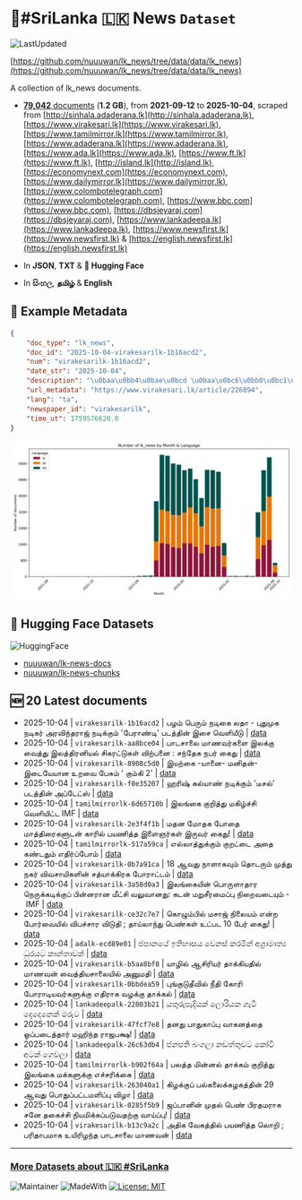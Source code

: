 # 📄#SriLanka 🇱🇰 News `Dataset`

![LastUpdated](https://img.shields.io/badge/last_updated-2025--10--04_17:39:44-green)

[https://github.com/nuuuwan/lk_news/tree/data/data/lk_news](https://github.com/nuuuwan/lk_news/tree/data/data/lk_news)

A collection of lk_news documents.

- [**79,042** documents](https://github.com/nuuuwan/lk_news/tree/data/data/lk_news) (**1.2 GB**), from **2021-09-12** to **2025-10-04**, scraped from [http://sinhala.adaderana.lk](http://sinhala.adaderana.lk), [https://www.virakesari.lk](https://www.virakesari.lk), [https://www.tamilmirror.lk](https://www.tamilmirror.lk), [https://www.adaderana.lk](https://www.adaderana.lk), [https://www.ada.lk](https://www.ada.lk), [https://www.ft.lk](https://www.ft.lk), [http://island.lk](http://island.lk), [https://economynext.com](https://economynext.com), [https://www.dailymirror.lk](https://www.dailymirror.lk), [https://www.colombotelegraph.com](https://www.colombotelegraph.com), [https://www.bbc.com](https://www.bbc.com), [https://dbsjeyaraj.com](https://dbsjeyaraj.com), [https://www.lankadeepa.lk](https://www.lankadeepa.lk), [https://www.newsfirst.lk](https://www.newsfirst.lk) & [https://english.newsfirst.lk](https://english.newsfirst.lk)

- In **JSON**, **TXT** & **🤗 Hugging Face**

- In **සිංහල**, **தமிழ்** & **English**

## 📝 Example Metadata

```json
{
    "doc_type": "lk_news",
    "doc_id": "2025-10-04-virakesarilk-1b16acd2",
    "num": "virakesarilk-1b16acd2",
    "date_str": "2025-10-04",
    "description": "\u0baa\u0bb4\u0bae\u0bcd \u0baa\u0bc6\u0bb0\u0bc1\u0bae\u0bcd \u0ba8\u0b9f\u0bbf\u0b95\u0bc8 \u0bb2\u0ba4\u0bbe - \u0baa\u0bc1\u0ba4\u0bc1\u0bae\u0bc1\u0b95 \u0ba8\u0b9f\u0bbf\u0b95\u0bb0\u0bcd \u0b85\u0bb0\u0bb5\u0bbf\u0ba8\u0bcd\u0ba4\u0bb0\u0bbe\u0b9c\u0bcd \u0ba8\u0b9f\u0bbf\u0b95\u0bcd\u0b95\u0bc1\u0bae\u0bcd '\u0baa\u0bc7\u0bb0\u0bbe\u0ba3\u0bcd\u0b9f\u0bbf' \u0baa\u0b9f\u0ba4\u0bcd\u0ba4\u0bbf\u0ba9\u0bcd \u0b87\u0b9a\u0bc8 \u0bb5\u0bc6\u0bb3\u0bbf\u0baf\u0bc0\u0b9f\u0bc1",
    "url_metadata": "https://www.virakesari.lk/article/226894",
    "lang": "ta",
    "newspaper_id": "virakesarilk",
    "time_ut": 1759576620.0
}
```

![Chart](https://raw.githubusercontent.com/nuuuwan/lk_news/refs/heads/data/data/lk_news/docs_by_month_and_lang.png)

## 🤗 Hugging Face Datasets

![HuggingFace](https://img.shields.io/badge/-HuggingFace-FDEE21?style=for-the-badge&logo=HuggingFace)

- [nuuuwan/lk-news-docs](https://huggingface.co/datasets/nuuuwan/lk-news-docs)
- [nuuuwan/lk-news-chunks](https://huggingface.co/datasets/nuuuwan/lk-news-chunks)

## 🆕 20 Latest documents

- 2025-10-04 | `virakesarilk-1b16acd2` | பழம் பெரும் நடிகை லதா - புதுமுக நடிகர் அரவிந்தராஜ் நடிக்கும் 'பேராண்டி' படத்தின் இசை வெளியீடு | [data](https://github.com/nuuuwan/lk_news/tree/data/data/lk_news/2020s/2025/2025-10-04-virakesarilk-1b16acd2)
- 2025-10-04 | `virakesarilk-aa8bce04` | பாடசாலை மாணவர்களை இலக்கு வைத்து இலத்திரனியல் சிகரட்டுகள் விற்பனை : சந்தேக நபர்  கைது | [data](https://github.com/nuuuwan/lk_news/tree/data/data/lk_news/2020s/2025/2025-10-04-virakesarilk-aa8bce04)
- 2025-10-04 | `virakesarilk-8908c5d0` | இயற்கை -யானை- மனிதன்- இடையேயான உறவை பேசும் ' கும்கி 2' | [data](https://github.com/nuuuwan/lk_news/tree/data/data/lk_news/2020s/2025/2025-10-04-virakesarilk-8908c5d0)
- 2025-10-04 | `virakesarilk-f0e35207` | ஹரிஷ் கல்யாண் நடிக்கும் 'டீசல்' படத்தின் அப்டேட்ஸ் | [data](https://github.com/nuuuwan/lk_news/tree/data/data/lk_news/2020s/2025/2025-10-04-virakesarilk-f0e35207)
- 2025-10-04 | `tamilmirrorlk-6d65710b` | இலங்கை குறித்து மகிழ்ச்சி வெளியிட்ட IMF | [data](https://github.com/nuuuwan/lk_news/tree/data/data/lk_news/2020s/2025/2025-10-04-tamilmirrorlk-6d65710b)
- 2025-10-04 | `virakesarilk-2e3f4f1b` | மதன மோதக போதை மாத்திரைகளுடன் காரில் பயணித்த இளைஞர்கள் இருவர் கைது! | [data](https://github.com/nuuuwan/lk_news/tree/data/data/lk_news/2020s/2025/2025-10-04-virakesarilk-2e3f4f1b)
- 2025-10-04 | `tamilmirrorlk-517a59ca` | எல்லாத்துக்கும் குறட்டை அதை கண்டதும் எதிர்ப்போம் | [data](https://github.com/nuuuwan/lk_news/tree/data/data/lk_news/2020s/2025/2025-10-04-tamilmirrorlk-517a59ca)
- 2025-10-04 | `virakesarilk-0b7a91ca` | 18 ஆவது நாளாகவும் தொடரும் முத்து நகர் விவசாயிகளின் சத்யாக்கிரக போராட்டம் | [data](https://github.com/nuuuwan/lk_news/tree/data/data/lk_news/2020s/2025/2025-10-04-virakesarilk-0b7a91ca)
- 2025-10-04 | `virakesarilk-3a58d0a3` | இலங்கையின் பொருளாதார நெருக்கடிக்குப் பின்னரான மீட்சி வலுவானது: கடன் மறுசீரமைப்பு நிறைவடையும் - IMF | [data](https://github.com/nuuuwan/lk_news/tree/data/data/lk_news/2020s/2025/2025-10-04-virakesarilk-3a58d0a3)
- 2025-10-04 | `virakesarilk-ce32c7e7` | கொழும்பில் மசாஜ் நிலையம் என்ற போர்வையில் விபச்சார விடுதி ; தாய்லாந்து பெண்கள் உட்பட 10 பேர் கைது! | [data](https://github.com/nuuuwan/lk_news/tree/data/data/lk_news/2020s/2025/2025-10-04-virakesarilk-ce32c7e7)
- 2025-10-04 | `adalk-ecd89e01` | ජපානයේ ඉතිහාසය වෙනස් කරමින් අග්‍රාමාත්‍ය ධුරයට කාන්තාවක් | [data](https://github.com/nuuuwan/lk_news/tree/data/data/lk_news/2020s/2025/2025-10-04-adalk-ecd89e01)
- 2025-10-04 | `virakesarilk-b5aa8bf8` | யாழில் ஆசிரியர் தாக்கியதில் மாணவன் வைத்தியசாலையில் அனுமதி | [data](https://github.com/nuuuwan/lk_news/tree/data/data/lk_news/2020s/2025/2025-10-04-virakesarilk-b5aa8bf8)
- 2025-10-04 | `virakesarilk-0bbdea59` | புங்குடுதீவில் நீதி கோரி போராடியவர்களுக்கு எதிராக வழக்கு தாக்கல் | [data](https://github.com/nuuuwan/lk_news/tree/data/data/lk_news/2020s/2025/2025-10-04-virakesarilk-0bbdea59)
- 2025-10-04 | `lankadeepalk-22003b21` | යතුරුපැදියක් ලොරියක ගැටී දෙදෙනෙක් මරුට | [data](https://github.com/nuuuwan/lk_news/tree/data/data/lk_news/2020s/2025/2025-10-04-lankadeepalk-22003b21)
- 2025-10-04 | `virakesarilk-47fcf7e8` | தனது பாதுகாப்பு வாகனத்தை ஒப்படைத்தார் மஹிந்த ராஜபக்ஷ! | [data](https://github.com/nuuuwan/lk_news/tree/data/data/lk_news/2020s/2025/2025-10-04-virakesarilk-47fcf7e8)
- 2025-10-04 | `lankadeepalk-26c63db4` | ජනපති බංගලා  නඩත්තුවට කෝටි අටක් ගෙවලා | [data](https://github.com/nuuuwan/lk_news/tree/data/data/lk_news/2020s/2025/2025-10-04-lankadeepalk-26c63db4)
- 2025-10-04 | `tamilmirrorlk-b902f64a` | பலத்த மின்னல் தாக்கம் குறித்து இலங்கை மக்களுக்கு எச்சரிக்கை | [data](https://github.com/nuuuwan/lk_news/tree/data/data/lk_news/2020s/2025/2025-10-04-tamilmirrorlk-b902f64a)
- 2025-10-04 | `virakesarilk-263040a1` | கிழக்குப் பல்கலைக்கழகத்தின் 29 ஆவது பொதுப்பட்டமளிப்பு விழா | [data](https://github.com/nuuuwan/lk_news/tree/data/data/lk_news/2020s/2025/2025-10-04-virakesarilk-263040a1)
- 2025-10-04 | `virakesarilk-0285f5b9` | ஜப்பானின் முதல் பெண் பிரதமராக சனே தகைச்சி நியமிக்கப்படுவதற்கு வாய்ப்பு! | [data](https://github.com/nuuuwan/lk_news/tree/data/data/lk_news/2020s/2025/2025-10-04-virakesarilk-0285f5b9)
- 2025-10-04 | `virakesarilk-b13c9a2c` | அதிக வேகத்தில் பயணித்த லொறி ; பரிதாபமாக உயிரிழந்த பாடசாலை மாணவன் | [data](https://github.com/nuuuwan/lk_news/tree/data/data/lk_news/2020s/2025/2025-10-04-virakesarilk-b13c9a2c)

---

### [More Datasets about 🇱🇰 #SriLanka](https://github.com/nuuuwan/lk_datasets)

![Maintainer](https://img.shields.io/badge/maintainer-nuuuwan-red)
![MadeWith](https://img.shields.io/badge/made_with-python-blue)
[![License: MIT](https://img.shields.io/badge/License-MIT-yellow.svg)](https://opensource.org/licenses/MIT)
